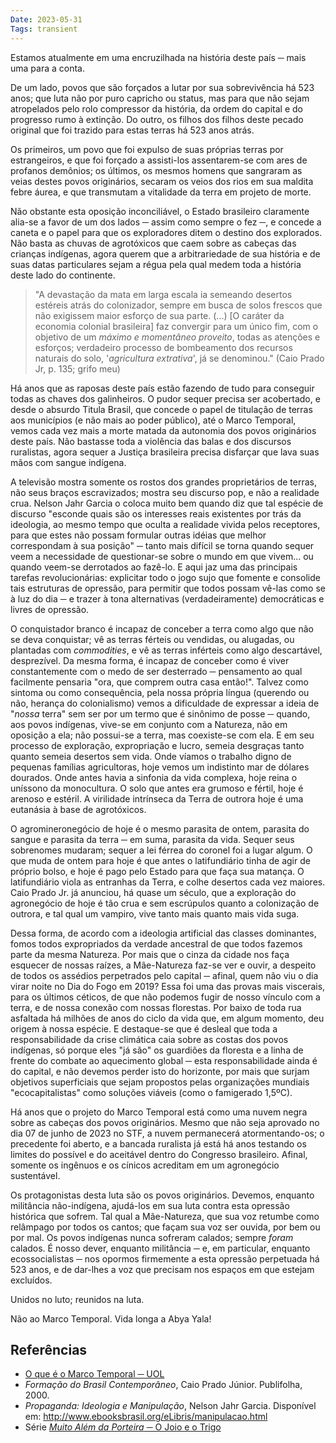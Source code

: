 ```yaml
---
Date: 2023-05-31
Tags: transient
---
```

Estamos atualmente em uma encruzilhada na história deste país ─ mais uma para a conta. 

De um lado, povos que são forçados a lutar por sua sobrevivência há 523 anos; que luta não por puro capricho ou status, mas para que não sejam atropelados pelo rolo compressor da história, da ordem do capital e do progresso rumo à extinção. Do outro, os filhos dos filhos deste pecado original que foi trazido para estas terras há 523 anos atrás. 

Os primeiros, um povo que foi expulso de suas próprias terras por estrangeiros, e que foi forçado a assisti-los assentarem-se com ares de profanos demônios; os últimos, os mesmos homens que sangraram as veias destes povos originários, secaram os veios dos rios em sua maldita febre áurea, e que transmutam a vitalidade da terra em projeto de morte. 

Não obstante esta oposição inconciliável, o Estado brasileiro claramente alia-se a favor de um dos lados ─ assim como sempre o fez ─, e concede a caneta e o papel para que os exploradores ditem o destino dos explorados. Não basta as chuvas de agrotóxicos que caem sobre as cabeças das crianças indígenas, agora querem que a arbitrariedade de sua história e de suas datas particulares sejam a régua pela qual medem toda a história deste lado do continente.

>  "A devastação da mata em larga escala ia semeando desertos estéreis atrás do colonizador, sempre em busca de solos frescos que não exigissem maior esforço de sua parte.
> (...) [O caráter da economia colonial brasileira] faz convergir para um único fim, com o objetivo de um *máximo e momentâneo proveito*, todas as atenções e esforços; verdadeiro processo de bombeamento dos recursos naturais do solo, '*agricultura extrativa*', já se denominou." (Caio Prado Jr, p. 135; grifo meu)

Há anos que as raposas deste país estão fazendo de tudo para conseguir todas as chaves dos galinheiros. O pudor sequer precisa ser acobertado, e desde o absurdo Titula Brasil, que concede o papel de titulação de terras aos municípios (e não mais ao poder público), até o Marco Temporal, vemos cada vez mais a morte matada da autonomia dos povos originários deste país. Não bastasse toda a violência das balas e dos discursos ruralistas, agora sequer a Justiça brasileira precisa disfarçar que lava suas mãos com sangue indígena. 

A televisão mostra somente os rostos dos grandes proprietários de terras, não seus braços escravizados; mostra seu discurso pop, e não a realidade crua. Nelson Jahr Garcia o coloca muito bem quando diz que tal espécie de discurso "esconde quais são os interesses reais existentes por trás da ideologia, ao mesmo tempo que oculta a realidade vivida pelos receptores, para que estes não possam formular outras idéias que melhor correspondam à sua posição" ─ tanto mais difícil se torna quando sequer veem a necessidade de questionar-se sobre o mundo em que vivem... ou quando veem-se derrotados ao fazê-lo. E aqui jaz uma das principais tarefas revolucionárias: explicitar todo o jogo sujo que fomente e consolide tais estruturas de opressão, para permitir que todos possam vê-las como se à luz do dia ─ e trazer à tona alternativas (verdadeiramente) democráticas e livres de opressão. 

O conquistador branco é incapaz de conceber a terra como algo que não se deva conquistar; vê as terras férteis ou vendidas, ou alugadas, ou plantadas com *commodities*, e vê as terras inférteis como algo descartável, desprezível. Da mesma forma, é incapaz de conceber como é viver constantemente com o medo de ser desterrado ─ pensamento ao qual facilmente pensaria "ora, que comprem outra casa então!". Talvez como sintoma ou como consequência, pela nossa própria língua (querendo ou não, herança do colonialismo) vemos a dificuldade de expressar a ideia de "*nossa* terra" sem ser por um termo que é sinônimo de posse ─ quando, aos povos indígenas, vive-se em conjunto com a Natureza, não em oposição a ela; não possui-se a terra, mas coexiste-se com ela. E em seu processo de exploração, expropriação e lucro, semeia desgraças tanto quanto semeia desertos sem vida. Onde víamos o trabalho digno de pequenas famílias agricultoras, hoje vemos um indistinto mar de dólares dourados. Onde antes havia a sinfonia da vida complexa, hoje reina o uníssono da monocultura. O solo que antes era grumoso e fértil, hoje é arenoso e estéril. A virilidade intrínseca da Terra de outrora hoje é uma eutanásia à base de agrotóxicos. 

O agromineronegócio de hoje é o mesmo parasita de ontem, parasita do sangue e parasita da terra ─ em suma, parasita da vida. Sequer seus sobrenomes mudaram; sequer a lei férrea do coronel foi a lugar algum. O que muda de ontem para hoje é que antes o latifundiário tinha de agir de próprio bolso, e hoje é pago pelo Estado para que faça sua matança. O latifundiário viola as entranhas da Terra, e colhe desertos cada vez maiores. Caio Prado Jr. já anunciou, há quase um século, que a exploração do agronegócio de hoje é tão crua e sem escrúpulos quanto a colonização de outrora, e tal qual um vampiro, vive tanto mais quanto mais vida suga. 

Dessa forma, de acordo com a ideologia artificial das classes dominantes, fomos todos expropriados da verdade ancestral de que todos fazemos parte da mesma Natureza. Por mais que o cinza da cidade nos faça esquecer de nossas raízes, a Mãe-Natureza faz-se ver e ouvir, a despeito de todos os assédios perpetrados pelo capital ─ afinal, quem não viu o dia virar noite no Dia do Fogo em 2019? Essa foi uma das provas mais viscerais, para os últimos céticos, de que não podemos fugir de nosso vínculo com a terra, e de nossa conexão com nossas florestas. Por baixo de toda rua asfaltada há milhões de anos do ciclo da vida que, em algum momento, deu origem à nossa espécie. E destaque-se que é desleal que toda a responsabilidade da crise climática caia sobre as costas dos povos indígenas, só porque eles "já são" os guardiões da floresta e a linha de frente do combate ao aquecimento global ─ esta responsabilidade ainda é do capital, e não devemos perder isto do horizonte, por mais que surjam objetivos superficiais que sejam propostos pelas organizações mundiais "ecocapitalistas" como soluções viáveis (como o famigerado 1,5ºC).

Há anos que o projeto do Marco Temporal está como uma nuvem negra sobre as cabeças dos povos originários. Mesmo que não seja aprovado no dia 07 de junho de 2023 no STF, a nuvem permanecerá atormentando-os; o precedente foi aberto, e a bancada ruralista já está há anos testando os limites do possível e do aceitável dentro do Congresso brasileiro. Afinal, somente os ingênuos e os cínicos acreditam em um agronegócio sustentável.

Os protagonistas desta luta são os povos originários. Devemos, enquanto militância não-indígena, ajudá-los em sua luta contra esta opressão histórica que sofrem. Tal qual a Mãe-Natureza, que sua voz retumbe como relâmpago por todos os cantos; que façam sua voz ser ouvida, por bem ou por mal. Os povos indígenas nunca sofreram calados; sempre *foram* calados. É nosso dever, enquanto militância ─ e, em particular, enquanto ecossocialistas ─ nos opormos firmemente a esta opressão perpetuada há 523 anos, e de dar-lhes a voz que precisam nos espaços em que estejam excluídos.

Unidos no luto; reunidos na luta.

Não ao Marco Temporal. Vida longa a Abya Yala!

## Referências
- [O que é o Marco Temporal ─ UOL](https://www.uol.com.br/ecoa/ultimas-noticias/2020/06/02/o-que-e-o-marco-temporal-e-como-ele-impacta-indigenas-brasileiros.htm)
- *Formação do Brasil Contemporâneo*, Caio Prado Júnior. Publifolha, 2000.
- *Propaganda: Ideologia e Manipulação*, Nelson Jahr Garcia. Disponível em: <http://www.ebooksbrasil.org/eLibris/manipulacao.html>
- Série [*Muito Além da Porteira* ─ O Joio e o Trigo](<[Muito além da porteira](https://ojoioeotrigo.com.br/2021/11/muito-alem-da-porteira/)>)
